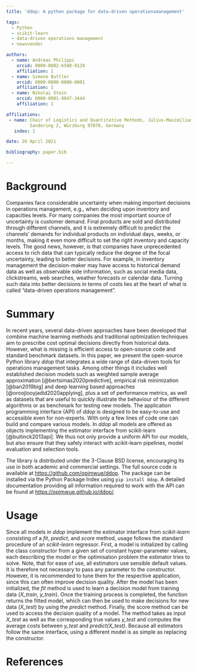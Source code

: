 ```yaml
---
title: 'ddop: A python package for data-driven operationsmanagement'

tags:
  - Python
  - scikit-learn
  - data-driven operations management
  - newsvendor

authors:
  - name: Andreas Philippi
    orcid: 0000-0002-6508-9128
    affiliation: 1
  - name: Simone Buttler
    orcid: 0000-0000-0000-0001
    affiliation: 1
  - name: Nikolai Stein
    orcid: 0000-0001-9847-3444
    affiliation: 1

affiliations:
 - name: Chair of Logistics and Quantitative Methods, Julius-Maximilians-Universität Würzburg,  
         Sandering 2, Würzburg 97070, Germany
   index: 1

date: 26 April 2021

bibliography: paper.bib

---
```


# Background

Companies face considerable uncertainty when making important decisions in operations management, e.g., when deciding upon inventory and capacities levels. For many companies the most important source of uncertainty is customer demand. Final products are sold and distributed through different channels, and it is extremely difficult to predict the channels’ demands for individual products on individual days, weeks, or months, making it even more difficult to set the right inventory and capacity levels. The good news, however, is that companies have unprecedented access to rich data that can typically reduce the degree of the focal uncertainty, leading to better decisions. For example, in inventory management the decision-maker may have access to historical demand data as well as observable side information, such as social media data, clickstreams, web searches, weather forecasts or calendar data. Turning such data into better decisions in terms of costs lies at the heart of what is called “data-driven operations management”.

# Summary
In recent years, several data-driven approaches have been developed that combine machine learning methods and traditional optimization techniques aim to prescribe cost optimal decisions directly from historical data. However, what is missing is efficient access to open-source code and standard benchmark datasets. In this paper, we present the open-source Python library *ddop* that integrates a wide range of data-driven tools for operations management tasks. Among other things it includes well established decision models such as weighted sample average approximation [@bertsimas2020predictive], empirical risk minimization [@ban2019big] and deep learning based approaches [@oroojlooyjadid2020applying], plus a set of performance metrics, as well as datasets that are useful to quickly illustrate the behaviour of the different algorithms or as benchmark for testing new models. The application programming interface (API) of *ddop* is designed to be easy-to-use and accessible even for non-experts. With only a few lines of code one can build and compare various models. In *ddop* all models are offered as objects implementing the estimator interface from scikit-learn [@buitinck2013api]. We thus not only provide a uniform API for our models, but also ensure that they safely interact with scikit-learn pipelines, model evaluation and selection tools.  

The library is distributed under the 3-Clause BSD license, encouraging its use in both academic and commercial settings. The full source code is available at https://github.com/opimwue/ddop. The package can be installed via the Python Package Index using `pip install ddop`.  A detailed documentation providing all information required to work  with the API can be found at https://opimwue.github.io/ddop/. 

# Usage

Since all models in *ddop* implement the estimator interface from *scikit-learn* consisting of a *fit*, *predict*, and *score* method, usage follows the standard procedure of an *scikit-learn* regressor. First, a model is initialized by calling the class constructor from a given set of constant hyper-parameter values, each describing the model or the optimisation problem the estimator tries to solve. Note, that for ease of use, all estimators use sensible default values. It is therefore not necessary to pass any parameter to the constructor. However, it is recommended to tune them for the respective application, since this can often improve decision quality. After the model has been initialized, the *fit* method is used to learn a decision model from training data (*X_train*, *y_train*). Once the training process is completed, the function returns the fitted model, which can then be used to make decisions for new data (*X_test*) by using the *predict* method. Finally, the score method can be used to access the decision quality of a model. The method takes as input *X_test* as well as the corresponding true values *y_test* and computes the average costs between *y_test* and *predict(X_test)*. Because all estimators follow the same interface, using a different model is as simple as replacing the constructor.

# References 
